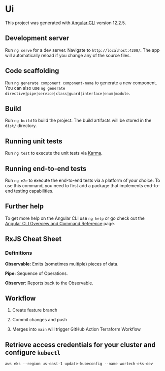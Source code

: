 # Ui

This project was generated with [Angular CLI](https://github.com/angular/angular-cli) version 12.2.5.

## Development server

Run `ng serve` for a dev server. Navigate to `http://localhost:4200/`. The app will automatically reload if you change any of the source files.

## Code scaffolding

Run `ng generate component component-name` to generate a new component. You can also use `ng generate directive|pipe|service|class|guard|interface|enum|module`.

## Build

Run `ng build` to build the project. The build artifacts will be stored in the `dist/` directory.

## Running unit tests

Run `ng test` to execute the unit tests via [Karma](https://karma-runner.github.io).

## Running end-to-end tests

Run `ng e2e` to execute the end-to-end tests via a platform of your choice. To use this command, you need to first add a package that implements end-to-end testing capabilities.

## Further help

To get more help on the Angular CLI use `ng help` or go check out the [Angular CLI Overview and Command Reference](https://angular.io/cli) page.

## RxJS Cheat Sheet

### Definitions

**Observable:** Emits (sometimes multiple) pieces of data.

**Pipe:** Sequence of Operations.

**Observer:** Reports back to the Observable.

## Workflow

1. Create feature branch

2. Commit changes and push

3. Merges into `main` will trigger GitHub Action Terraform Workflow

## Retrieve access credentials for your cluster and configure `kubectl`

`aws eks --region us-east-1 update-kubeconfig --name wortech-eks-dev`
